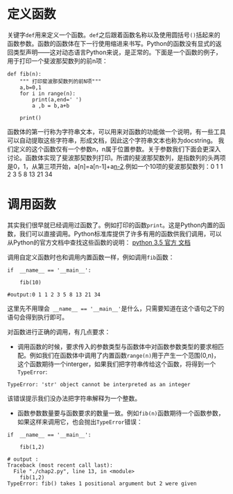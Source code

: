 # 定义函数

关键字`def`用来定义一个函数。`def`之后跟着函数名称以及使用圆括号`()`括起来的函数参数。函数的函数体在下一行使用缩进来书写。Python的函数没有显式的返回类型声明——这对动态语言Python来说，是正常的。下面是一个函数的例子，用于打印一个斐波那契数列的前n项：
```
def fib(n):
    """ 打印斐波那契数列的前N项"""
    a,b=0,1
    for i in range(n):
        print(a,end=' ')
        a ,b = b,a+b

    print()

```
函数体的第一行称为字符串文本，可以用来对函数的功能做一个说明，有一些工具可以自动提取这些字符串，形成文档，因此这个字符串文本也称为docstring。
我们定义的这个函数仅有一个参数n，n属于位置参数。关于参数我们下面会更深入讨论。函数体实现了斐波那契数列打印。所谓的斐波那契数列，是指数列的头两项是0，1，从第三项开始，a[n]=a[n-1]+a[n-2](n>=2).例如一个10项的斐波那契数列：0 1 1 2 3 5 8 13 21 34 

# 调用函数
其实我们很早就已经调用过函数了。例如打印的函数`print`。这是Python内置的函数，我们可以直接调用。Python标准库提供了许多有用的函数供我们调用，可以从Python的官方文档中查找这些函数的说明：
[python 3.5 官方 文档](https://docs.python.org/3.5/library/index.html)

调用自定义函数时也和调用内置函数一样，例如调用`fib`函数：
```
if  __name__ == '__main__':
    
    fib(10)

#output:0 1 1 2 3 5 8 13 21 34
```
这里先不用理会` __name__ == '__main__'`是什么，只需要知道在这个语句之下的语句会得到执行即可。

对函数进行正确的调用，有几点要求：

-  调用函数的时候，要求传入的参数类型与函数体中对函数参数类型的要求相匹配。例如我们在函数体中调用了内置函数`range(n)`用于产生一个范围(0,n)，这个函数期待一个interger，如果我们把字符串传给这个函数，将得到一个`TypeError`:
```
TypeError: 'str' object cannot be interpreted as an integer
```
该错误提示我们没办法把字符串解释为一个整数。

- 函数参数数量要与函数要求的数量一致。例如`fib(n)`函数期待一个函数参数，如果这样来调用它，也会抛出`TypeError`错误：

```
if  __name__ == '__main__':
    
    fib(1,2)

# output :
Traceback (most recent call last):
  File "./chap2.py", line 13, in <module>
    fib(1,2)
TypeError: fib() takes 1 positional argument but 2 were given
```






 

